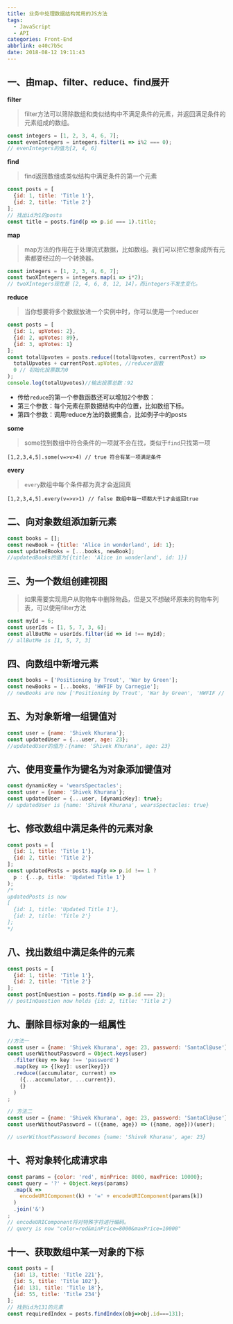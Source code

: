 ```yaml
---
title: 业务中处理数据结构常用的JS方法
tags:
  - JavaScript
  - API
categories: Front-End
abbrlink: e40c7b5c
date: 2018-08-12 19:11:43
---
```


一、由map、filter、reduce、find展开
---

**filter**

> filter方法可以筛除数组和类似结构中不满足条件的元素，并返回满足条件的元素组成的数组。

```js
const integers = [1, 2, 3, 4, 6, 7];
const evenIntegers = integers.filter(i => i%2 === 0);
// evenIntegers的值为[2, 4, 6]
```

**find**

> find返回数组或类似结构中满足条件的第一个元素

```js
const posts = [
  {id: 1, title: 'Title 1'},
  {id: 2, title: 'Title 2'}
];
// 找出id为1的posts
const title = posts.find(p => p.id === 1).title;
```

**map**

> map方法的作用在于处理流式数据，比如数组。我们可以把它想象成所有元素都要经过的一个转换器。

```js
const integers = [1, 2, 3, 4, 6, 7];
const twoXIntegers = integers.map(i => i*2);
// twoXIntegers现在是 [2, 4, 6, 8, 12, 14]，而integers不发生变化。
```

**reduce**

> 当你想要将多个数据放进一个实例中时，你可以使用一个reducer

```js
const posts = [
  {id: 1, upVotes: 2},
  {id: 2, upVotes: 89},
  {id: 3, upVotes: 1}
];
const totalUpvotes = posts.reduce((totalUpvotes, currentPost) =>     
  totalUpvotes + currentPost.upVotes, //reducer函数
  0 // 初始化投票数为0
);
console.log(totalUpvotes)//输出投票总数：92
```

- 传给`reduce`的第一个参数函数还可以增加2个参数：
- 第三个参数：每个元素在原数据结构中的位置，比如数组下标。
- 第四个参数：调用reduce方法的数据集合，比如例子中的posts

**some**

> some找到数组中符合条件的一项就不会在找，类似于`find`只找第一项

```
[1,2,3,4,5].some(v=>v>4) // true 符合有某一项满足条件
```

**every**

> `every`数组中每个条件都为真才会返回真

```
[1,2,3,4,5].every(v=>v>1) // false 数组中每一项都大于1才会返回true 
```

二、向对象数组添加新元素
---


```js
const books = [];
const newBook = {title: 'Alice in wonderland', id: 1};
const updatedBooks = [...books, newBook];
//updatedBooks的值为[{title: 'Alice in wonderland', id: 1}]
```

三、为一个数组创建视图
---


> 如果需要实现用户从购物车中删除物品，但是又不想破坏原来的购物车列表，可以使用filter方法


```js
const myId = 6;
const userIds = [1, 5, 7, 3, 6];
const allButMe = userIds.filter(id => id !== myId);
// allButMe is [1, 5, 7, 3]
```

四、向数组中新增元素
---

```js
const books = ['Positioning by Trout', 'War by Green'];
const newBooks = [...books, 'HWFIF by Carnegie'];
// newBooks are now ['Positioning by Trout', 'War by Green', 'HWFIF // by Carnegie']
```

五、为对象新增一组键值对
---

```js
const user = {name: 'Shivek Khurana'};
const updatedUser = {...user, age: 23};
//updatedUser的值为：{name: 'Shivek Khurana', age: 23}
```

六、使用变量作为键名为对象添加键值对
---


```js
const dynamicKey = 'wearsSpectacles';
const user = {name: 'Shivek Khurana'};
const updatedUser = {...user, [dynamicKey]: true};
// updatedUser is {name: 'Shivek Khurana', wearsSpectacles: true}
```

七、修改数组中满足条件的元素对象
---

```js
const posts = [
  {id: 1, title: 'Title 1'},
  {id: 2, title: 'Title 2'}
];
const updatedPosts = posts.map(p => p.id !== 1 ?
  p : {...p, title: 'Updated Title 1'}
);
/*
updatedPosts is now 
[
  {id: 1, title: 'Updated Title 1'},
  {id: 2, title: 'Title 2'}
];
*/
```

八、找出数组中满足条件的元素
---


```js
const posts = [
  {id: 1, title: 'Title 1'},
  {id: 2, title: 'Title 2'}
];
const postInQuestion = posts.find(p => p.id === 2);
// postInQuestion now holds {id: 2, title: 'Title 2'}
```

九、删除目标对象的一组属性
---


```js
//方法一
const user = {name: 'Shivek Khurana', age: 23, password: 'SantaCl@use'};
const userWithoutPassword = Object.keys(user)
  .filter(key => key !== 'password')
  .map(key => {[key]: user[key]})
  .reduce((accumulator, current) => 
    ({...accumulator, ...current}),
    {}
  )
;

// 方法二
const user = {name: 'Shivek Khurana', age: 23, password: 'SantaCl@use'};
const userWithoutPassword = (({name, age}) => ({name, age}))(user);

// userWithoutPassword becomes {name: 'Shivek Khurana', age: 23}
```

十、将对象转化成请求串
---


```js
const params = {color: 'red', minPrice: 8000, maxPrice: 10000};
const query = '?' + Object.keys(params)
  .map(k =>   
    encodeURIComponent(k) + '=' + encodeURIComponent(params[k])
  )
  .join('&')
;
// encodeURIComponent将对特殊字符进行编码。
// query is now "color=red&minPrice=8000&maxPrice=10000"
```

十一、获取数组中某一对象的下标
---


```js
const posts = [
  {id: 13, title: 'Title 221'},
  {id: 5, title: 'Title 102'},
  {id: 131, title: 'Title 18'},
  {id: 55, title: 'Title 234'}
];
// 找到id为131的元素
const requiredIndex = posts.findIndex(obj=>obj.id===131);
```
